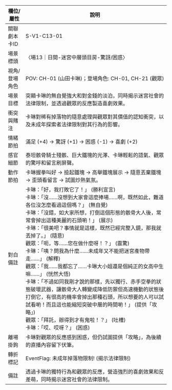 | 欄位/屬性 | 說明 |
|---|---|
| 關聯劇本卡ID | S-V1-C13-01 |
| 場景標頭 | 〈場13｜日間-迷宮中層頭目房-驚訝/困惑〉 |
| 視角/登場角色 | POV: CH-01 (山田卡琳)；登場角色: CH-01, CH-21 (觀眾) |
| 場景目標 | 突顯卡琳的無自覺強大和對金錢的淡泊，同時揭示迷宮社會的法律限制，並透過觀眾的反應製造喜劇效果。 |
| 衝突與賭注 | 卡琳對稀有掉落物的隨意處理與觀眾對其價值的認知衝突，以及未成年探索者法律限制對其行為的影響。 |
| 情緒節拍 | 滿足 (+4) -> 驚訝 (+1) -> 困惑 (-1) -> 喜劇 (+2) |
| 感官細節 | 泰坦骸骨騎士殘骸、巨大鐵塊的光澤、卡琳輕鬆的語氣、觀眾的驚呼和留言刷屏聲。 |
| 動作節拍 | 卡琳握拳叫好 -> 撿起鐵塊 -> 高舉鐵塊展示 -> 隨意丟棄鐵塊 -> 歪頭看留言 -> 試圖炒熱氣氛。 |
| 對白備註 | 卡琳：「好，我打敗它了！」 (勝利宣言)<br>卡琳：「沒……沒想到大家會這麼捧場……啊，既然如此，難道各位沒怎麼看過這個嗎？」 (無自覺)<br>卡琳：「沒錯，如大家所想，打倒這個形態的骸骨大人後，常常會掉出這種美麗的石頭喲！」 (展示)<br>卡琳：「很美吧？事情就是這樣，既然已經完整入鏡，那我就丟掉了。」 (隨意)<br>觀眾：「呃，等……您在做什麼呀！？」 (震驚)<br>卡琳：「咦？問我為什麼……未成年又不能把迷宮產物帶走……」 (解釋)<br>觀眾：「我……我都忘了……卡琳大小姐還是個純正的女高中生嘛……」 (恍然大悟)<br>卡琳：「不過如同我剛才說的那樣，先以獨行、赤手空拳的狀態破壞武器，讓骸骨大人轉變成降低防禦但高速機動的狀態後打倒它，有很高的機率會掉出那種石頭，所以想要的人可以試試看喲！而且這也能縮短突破中層的時間喲！」 (提供「攻略」)<br>觀眾：「拜託，辦得到才有鬼啦！？」 (吐槽)<br>卡琳：「哎、哎呀？」 (困惑) |
| 離場掛鉤 | 卡琳對觀眾的反應感到困惑，但仍試圖提供「攻略」，為後續的直播內容留下伏筆。 |
| 轉折標記 | EventFlag: 未成年掉落物限制! (揭示法律限制) |
| 備註 | 透過卡琳的獨特行為和觀眾的反應，營造強烈的喜劇效果和反差萌，同時揭示迷宮社會的法律限制。 |
